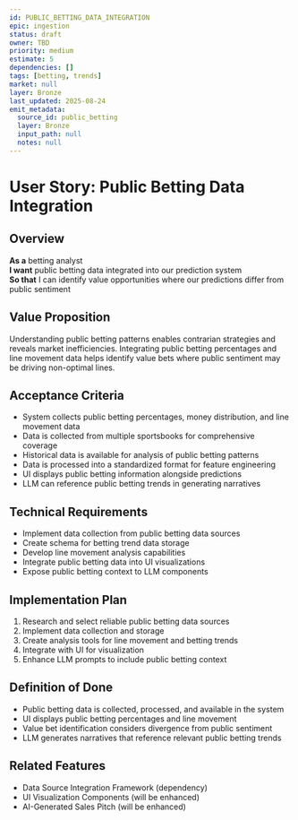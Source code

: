 ```yaml
---
id: PUBLIC_BETTING_DATA_INTEGRATION
epic: ingestion
status: draft
owner: TBD
priority: medium
estimate: 5
dependencies: []
tags: [betting, trends]
market: null
layer: Bronze
last_updated: 2025-08-24
emit_metadata:
  source_id: public_betting
  layer: Bronze
  input_path: null
  notes: null
---
```


# User Story: Public Betting Data Integration

## Overview
**As a** betting analyst  
**I want** public betting data integrated into our prediction system  
**So that** I can identify value opportunities where our predictions differ from public sentiment

## Value Proposition
Understanding public betting patterns enables contrarian strategies and reveals market inefficiencies. Integrating public betting percentages and line movement data helps identify value bets where public sentiment may be driving non-optimal lines.

## Acceptance Criteria
- System collects public betting percentages, money distribution, and line movement data
- Data is collected from multiple sportsbooks for comprehensive coverage
- Historical data is available for analysis of public betting patterns
- Data is processed into a standardized format for feature engineering
- UI displays public betting information alongside predictions
- LLM can reference public betting trends in generating narratives

## Technical Requirements
- Implement data collection from public betting data sources
- Create schema for betting trend data storage
- Develop line movement analysis capabilities
- Integrate public betting data into UI visualizations
- Expose public betting context to LLM components

## Implementation Plan
1. Research and select reliable public betting data sources
2. Implement data collection and storage
3. Create analysis tools for line movement and betting trends
4. Integrate with UI for visualization
5. Enhance LLM prompts to include public betting context

## Definition of Done
- Public betting data is collected, processed, and available in the system
- UI displays public betting percentages and line movement
- Value bet identification considers divergence from public sentiment
- LLM generates narratives that reference relevant public betting trends

## Related Features
- Data Source Integration Framework (dependency)
- UI Visualization Components (will be enhanced)
- AI-Generated Sales Pitch (will be enhanced)
